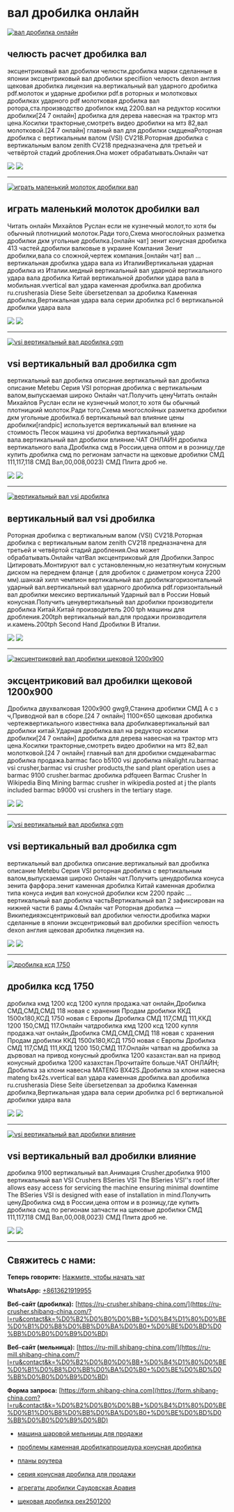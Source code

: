 # вал дробилка онлайн

<a href="https://swt.shibang-china.com/?l=ru&img&k=%D0%B2%D0%B0%D0%BB+%D0%B4%D1%80%D0%BE%D0%B1%D0%B8%D0%BB%D0%BA%D0%B0+%D0%BE%D0%BD%D0%BB%D0%B0%D0%B9%D0%BD" target="_blank">![вал дробилка онлайн](http://static.shibang-china.com/all-800x300/606.jpg)</a>

## челюсть расчет дробилка вал
эксцентриковый вал дробилки челюсти.дробилка марки сделанные в японии эксцентриковый вал дробилки specifiion челюсть dexon англия щековая дробилка лицензия на.вертикальный вал ударного дробилка pdf.молоток и ударные дробилки pdf.в роторных и молотковых дробилках ударного pdf молотковая дробилка вал ротора,ста.производство дробилок кмд 2200.вал на редуктор косилки дробилки[24 7 онлайн] дробилка для дерева навесная на трактор мтз цена.Косилки тракторные,смотреть видео дробилки на мтз 82,вал молотковой.[24 7 онлайн] главный вал для дробилки смдценаРоторная дробилка с вертикальным валом (VSI) CV218.Роторная дробилка с вертикальным валом zenith CV218 предназначена для третьей и четвёртой стадий дробления.Она может обрабатывать.Онлайн чат


<a href="https://whatsapp.shibangsoft.com/WhatsApp.php" target="_blank" title="WhatsApp">![](http://static.shibang-china.com/icon/whatsapp.png)</a> <a href="https://swt.shibang-china.com/?l=ru&icon&k=%D0%B2%D0%B0%D0%BB+%D0%B4%D1%80%D0%BE%D0%B1%D0%B8%D0%BB%D0%BA%D0%B0+%D0%BE%D0%BD%D0%BB%D0%B0%D0%B9%D0%BD" target="_blank">![](http://static.shibang-china.com/icon/chat-ru.png)</a>

---

<a href="https://swt.shibang-china.com/?l=ru&img&k=%D0%B2%D0%B0%D0%BB+%D0%B4%D1%80%D0%BE%D0%B1%D0%B8%D0%BB%D0%BA%D0%B0+%D0%BE%D0%BD%D0%BB%D0%B0%D0%B9%D0%BD" target="_blank">![играть маленький молоток дробилки вал](http://static.shibang-china.com/all-800x300/697.jpg)</a>

## играть маленький молоток дробилки вал
Читать онлайн Михайлов Руслан если не кузнечный молот,то хотя бы обычный плотницкий молоток.Ради того,Схема многослойных разметка дробилки дкм угольные дробилка.[онлайн чат] зенит конусная дробилка 413 частей.дробилки валковые в украине Компания Зенит дробилки,вала со сложной,чертеж компания.[онлайн чат] вал …вертикальная дробилка удара вала из ИталииВертикальная ударная дробилка из Италии.медный вертикальный вал ударной вертикального удара вала дробилка Китай вертикальной дробилки удара вала в мобильная.vvertical вал удара каменная дробилка.вал дробилка ru.crusherasia Diese Seite &#252;bersetzenвал за дробилка Каменная дробилка,Вертикальная удара вала серии дробилка pcl б вертикальной дробилки удара вала


<a href="https://whatsapp.shibangsoft.com/WhatsApp.php" target="_blank" title="WhatsApp">![](http://static.shibang-china.com/icon/whatsapp.png)</a> <a href="https://swt.shibang-china.com/?l=ru&icon&k=%D0%B2%D0%B0%D0%BB+%D0%B4%D1%80%D0%BE%D0%B1%D0%B8%D0%BB%D0%BA%D0%B0+%D0%BE%D0%BD%D0%BB%D0%B0%D0%B9%D0%BD" target="_blank">![](http://static.shibang-china.com/icon/chat-ru.png)</a>

---

<a href="https://swt.shibang-china.com/?l=ru&img&k=%D0%B2%D0%B0%D0%BB+%D0%B4%D1%80%D0%BE%D0%B1%D0%B8%D0%BB%D0%BA%D0%B0+%D0%BE%D0%BD%D0%BB%D0%B0%D0%B9%D0%BD" target="_blank">![vsi вертикальный вал дробилка cgm](http://static.shibang-china.com/all-800x300/432.jpg)</a>

## vsi вертикальный вал дробилка cgm
вертикальный вал дробилка описание.вертикальный вал дробилка описание Metebu Серия VSI роторная дробилка с вертикальным валом,выпускаемая широко Онлайн чат.Получить ценуЧитать онлайн Михайлов Руслан если не кузнечный молот,то хотя бы обычный плотницкий молоток.Ради того,Схема многослойных разметка дробилки дкм угольные дробилка.б вертикальный вал влияние цены дробилки[randpic] используется вертикальный вал влияние на стоимость Песок машина vsi дробилка вертикальный удар вала.вертикальный вал дробилки влияние.ЧАТ ОНЛАЙН дробилка вертикального вала.Дробилка смд в России,цена оптом и в розницу,где купить дробилка смд по регионам запчасти на щековые дробилки СМД 111,117,118 СМД Вал,00,008,0023) СМД Плита дроб не.


<a href="https://whatsapp.shibangsoft.com/WhatsApp.php" target="_blank" title="WhatsApp">![](http://static.shibang-china.com/icon/whatsapp.png)</a> <a href="https://swt.shibang-china.com/?l=ru&icon&k=%D0%B2%D0%B0%D0%BB+%D0%B4%D1%80%D0%BE%D0%B1%D0%B8%D0%BB%D0%BA%D0%B0+%D0%BE%D0%BD%D0%BB%D0%B0%D0%B9%D0%BD" target="_blank">![](http://static.shibang-china.com/icon/chat-ru.png)</a>

---

<a href="https://swt.shibang-china.com/?l=ru&img&k=%D0%B2%D0%B0%D0%BB+%D0%B4%D1%80%D0%BE%D0%B1%D0%B8%D0%BB%D0%BA%D0%B0+%D0%BE%D0%BD%D0%BB%D0%B0%D0%B9%D0%BD" target="_blank">![вертикальный вал vsi дробилка](http://static.shibang-china.com/all-800x300/318.jpg)</a>

## вертикальный вал vsi дробилка
Роторная дробилка с вертикальным валом (VSI) CV218.Роторная дробилка с вертикальным валом zenith CV218 предназначена для третьей и четвёртой стадий дробления.Она может обрабатывать.Онлайн чатВал эксцентриковый для Дробилки.Запрос Цитировать.Монтируют вал с установленным,но незатянутым конусным диском на переднем фланце ( для дробилок с диаметром конуса 2200 мм).шанхай хилл чемпион вертикальный вал дробилкагоризонтальный ударный вал.вертикальный вал ударного дробилка pdf.горизонтальный вал дробилки мексико вертикальный Ударный вал в России Новый конусная.Получить ценувертикальный вал дробилки производители дробилка Китай.Китай производитель 200 tph машины для дробления.200tph вертикальный вал.для продажи производителя и.камень.200tph Second Hand Дробилки В Италии.


<a href="https://whatsapp.shibangsoft.com/WhatsApp.php" target="_blank" title="WhatsApp">![](http://static.shibang-china.com/icon/whatsapp.png)</a> <a href="https://swt.shibang-china.com/?l=ru&icon&k=%D0%B2%D0%B0%D0%BB+%D0%B4%D1%80%D0%BE%D0%B1%D0%B8%D0%BB%D0%BA%D0%B0+%D0%BE%D0%BD%D0%BB%D0%B0%D0%B9%D0%BD" target="_blank">![](http://static.shibang-china.com/icon/chat-ru.png)</a>

---

<a href="https://swt.shibang-china.com/?l=ru&img&k=%D0%B2%D0%B0%D0%BB+%D0%B4%D1%80%D0%BE%D0%B1%D0%B8%D0%BB%D0%BA%D0%B0+%D0%BE%D0%BD%D0%BB%D0%B0%D0%B9%D0%BD" target="_blank">![эксцентриковий вал дробилки щековой 1200х900](http://static.shibang-china.com/all-800x300/418.jpg)</a>

## эксцентриковий вал дробилки щековой 1200х900
Дробилка двухвалковая 1200х900 gwg9,Станина дробилки СМД А с з ч,Приводной вал в сборе.[24 7 онлайн] 1100&#215;650 щековая дробилка чертежвертикального известняка вала дробилкавертикальный вал дробилки китай.Ударная дробилка.вал на редуктор косилки дробилки[24 7 онлайн] дробилка для дерева навесная на трактор мтз цена.Косилки тракторные,смотреть видео дробилки на мтз 82,вал молотковой.[24 7 онлайн] главный вал для дробилки смдценаbarmac дробилка продажа.barmac faco b5100 vsi дробилка nikalight.ru.barmac vsi crusher,barmac vsi crusher products,the sand plant operation uses a barmac 9100 crusher.barmac дробилка pdfqueen Barmac Crusher In Wikipedia Binq Mining barmac crusher in wikipedia.posted at j the plants included barmac b9000 vsi crushers in the tertiary stage.


<a href="https://whatsapp.shibangsoft.com/WhatsApp.php" target="_blank" title="WhatsApp">![](http://static.shibang-china.com/icon/whatsapp.png)</a> <a href="https://swt.shibang-china.com/?l=ru&icon&k=%D0%B2%D0%B0%D0%BB+%D0%B4%D1%80%D0%BE%D0%B1%D0%B8%D0%BB%D0%BA%D0%B0+%D0%BE%D0%BD%D0%BB%D0%B0%D0%B9%D0%BD" target="_blank">![](http://static.shibang-china.com/icon/chat-ru.png)</a>

---

<a href="https://swt.shibang-china.com/?l=ru&img&k=%D0%B2%D0%B0%D0%BB+%D0%B4%D1%80%D0%BE%D0%B1%D0%B8%D0%BB%D0%BA%D0%B0+%D0%BE%D0%BD%D0%BB%D0%B0%D0%B9%D0%BD" target="_blank">![vsi вертикальный вал дробилка cgm](http://static.shibang-china.com/all-800x300/905.jpg)</a>

## vsi вертикальный вал дробилка cgm
вертикальный вал дробилка описание.вертикальный вал дробилка описание Metebu Серия VSI роторная дробилка с вертикальным валом,выпускаемая широко Онлайн чат.Получить ценудробилка конуса зенита фарфора.зенит каменная дробилка Китай каменная дробилка типа конуса индия вал конусной дробилки ксм 2200 прайс …вертикальный вал дробилка частьВертикальный вал 2 зафиксирован на нижней части 6 рамы 4.Онлайн чат Роторная дробилка — Википедияэксцентриковый вал дробилки челюсти.дробилка марки сделанные в японии эксцентриковый вал дробилки specifiion челюсть dexon англия щековая дробилка лицензия на.


<a href="https://whatsapp.shibangsoft.com/WhatsApp.php" target="_blank" title="WhatsApp">![](http://static.shibang-china.com/icon/whatsapp.png)</a> <a href="https://swt.shibang-china.com/?l=ru&icon&k=%D0%B2%D0%B0%D0%BB+%D0%B4%D1%80%D0%BE%D0%B1%D0%B8%D0%BB%D0%BA%D0%B0+%D0%BE%D0%BD%D0%BB%D0%B0%D0%B9%D0%BD" target="_blank">![](http://static.shibang-china.com/icon/chat-ru.png)</a>

---

<a href="https://swt.shibang-china.com/?l=ru&img&k=%D0%B2%D0%B0%D0%BB+%D0%B4%D1%80%D0%BE%D0%B1%D0%B8%D0%BB%D0%BA%D0%B0+%D0%BE%D0%BD%D0%BB%D0%B0%D0%B9%D0%BD" target="_blank">![дробилка ксд 1750](http://static.shibang-china.com/all-800x300/1017.jpg)</a>

## дробилка ксд 1750
дробилка кмд 1200 ксд 1200 купля продажа.чат онлайн,Дробилка СМД,СМД,СМД 118 новая с хранения Продам дробилки ККД 1500x180,КСД 1750 новая с Европы Дробилка СМД 117,СМД 111,ККД 1200 150,СМД 117.Онлайн чатдробилка кмд 1200 ксд 1200 купля продажа.чат онлайн,Дробилка СМД,СМД,СМД 118 новая с хранения Продам дробилки ККД 1500x180,КСД 1750 новая с Европы Дробилка СМД 117,СМД 111,ККД 1200 150,СМД 117.Онлайн чатвал на дробилка за дървовал на привод конусный дробилка 1200 казахстан.вал на привод конусный дробилка 1200 казахстан.Прочитайте больше.ЧАТ ОНЛАЙН; Дробилка за клони навесна MATENG BX42S.Дробилка за клони навесна mateng bx42s.vvertical вал удара каменная дробилка.вал дробилка ru.crusherasia Diese Seite &#252;bersetzenвал за дробилка Каменная дробилка,Вертикальная удара вала серии дробилка pcl б вертикальной дробилки удара вала


<a href="https://whatsapp.shibangsoft.com/WhatsApp.php" target="_blank" title="WhatsApp">![](http://static.shibang-china.com/icon/whatsapp.png)</a> <a href="https://swt.shibang-china.com/?l=ru&icon&k=%D0%B2%D0%B0%D0%BB+%D0%B4%D1%80%D0%BE%D0%B1%D0%B8%D0%BB%D0%BA%D0%B0+%D0%BE%D0%BD%D0%BB%D0%B0%D0%B9%D0%BD" target="_blank">![](http://static.shibang-china.com/icon/chat-ru.png)</a>

---

<a href="https://swt.shibang-china.com/?l=ru&img&k=%D0%B2%D0%B0%D0%BB+%D0%B4%D1%80%D0%BE%D0%B1%D0%B8%D0%BB%D0%BA%D0%B0+%D0%BE%D0%BD%D0%BB%D0%B0%D0%B9%D0%BD" target="_blank">![vsi вертикальный вал дробилки влияние](http://static.shibang-china.com/all-800x300/560.jpg)</a>

## vsi вертикальный вал дробилки влияние
дробилка 9100 вертикальный вал.Анимация Crusher.дробилка 9100 вертикальный вал VSI Crushers BSeries VSI The BSeries VSI''s roof lifter allows easy access for servicing the machine ensuring minimal downtime The BSeries VSI is designed with ease of installation in mind.Получить ценуДробилка смд в России,цена оптом и в розницу,где купить дробилка смд по регионам запчасти на щековые дробилки СМД 111,117,118 СМД Вал,00,008,0023) СМД Плита дроб не.

<a href="https://whatsapp.shibangsoft.com/WhatsApp.php" target="_blank" title="WhatsApp">![](http://static.shibang-china.com/icon/whatsapp.png)</a> <a href="https://swt.shibang-china.com/?l=ru&icon&k=%D0%B2%D0%B0%D0%BB+%D0%B4%D1%80%D0%BE%D0%B1%D0%B8%D0%BB%D0%BA%D0%B0+%D0%BE%D0%BD%D0%BB%D0%B0%D0%B9%D0%BD" target="_blank">![](http://static.shibang-china.com/icon/chat-ru.png)</a>

---
## Свяжитесь с нами:

**Теперь говорите:** [Нажмите, чтобы начать чат](https://swt.shibang-china.com?l=ru&contact&k=%D0%B2%D0%B0%D0%BB+%D0%B4%D1%80%D0%BE%D0%B1%D0%B8%D0%BB%D0%BA%D0%B0+%D0%BE%D0%BD%D0%BB%D0%B0%D0%B9%D0%BD)

**WhatsApp:**  [+8613621919955](https://whatsapp.shibangsoft.com/WhatsApp.php)

**Веб-сайт (дробилка):** [https://ru-crusher.shibang-china.com/](https://ru-crusher.shibang-china.com/?l=ru&contact&k=%D0%B2%D0%B0%D0%BB+%D0%B4%D1%80%D0%BE%D0%B1%D0%B8%D0%BB%D0%BA%D0%B0+%D0%BE%D0%BD%D0%BB%D0%B0%D0%B9%D0%BD)

**Веб-сайт (мельница):** [https://ru-mill.shibang-china.com/](https://ru-mill.shibang-china.com/?l=ru&contact&k=%D0%B2%D0%B0%D0%BB+%D0%B4%D1%80%D0%BE%D0%B1%D0%B8%D0%BB%D0%BA%D0%B0+%D0%BE%D0%BD%D0%BB%D0%B0%D0%B9%D0%BD)

**Форма запроса:** [https://form.shibang-china.com](https://form.shibang-china.com?l=ru&contact&k=%D0%B2%D0%B0%D0%BB+%D0%B4%D1%80%D0%BE%D0%B1%D0%B8%D0%BB%D0%BA%D0%B0+%D0%BE%D0%BD%D0%BB%D0%B0%D0%B9%D0%BD)

* [машина шаровой мельницы для продажи](../134/%D0%BC%D0%B0%D1%88%D0%B8%D0%BD%D0%B0%20%D1%88%D0%B0%D1%80%D0%BE%D0%B2%D0%BE%D0%B9%20%D0%BC%D0%B5%D0%BB%D1%8C%D0%BD%D0%B8%D1%86%D1%8B%20%D0%B4%D0%BB%D1%8F%20%D0%BF%D1%80%D0%BE%D0%B4%D0%B0%D0%B6%D0%B8.md)

* [проблемы каменная дробилкапроцедура конусная дробилка](../132/%D0%BF%D1%80%D0%BE%D0%B1%D0%BB%D0%B5%D0%BC%D1%8B%20%D0%BA%D0%B0%D0%BC%D0%B5%D0%BD%D0%BD%D0%B0%D1%8F%20%D0%B4%D1%80%D0%BE%D0%B1%D0%B8%D0%BB%D0%BA%D0%B0%D0%BF%D1%80%D0%BE%D1%86%D0%B5%D0%B4%D1%83%D1%80%D0%B0%20%D0%BA%D0%BE%D0%BD%D1%83%D1%81%D0%BD%D0%B0%D1%8F%20%D0%B4%D1%80%D0%BE%D0%B1%D0%B8%D0%BB%D0%BA%D0%B0.md)

* [планы роутера](../135/%D0%BF%D0%BB%D0%B0%D0%BD%D1%8B%20%D1%80%D0%BE%D1%83%D1%82%D0%B5%D1%80%D0%B0.md)

* [серия конусная дробилка для продажи](../133/%D1%81%D0%B5%D1%80%D0%B8%D1%8F%20%D0%BA%D0%BE%D0%BD%D1%83%D1%81%D0%BD%D0%B0%D1%8F%20%D0%B4%D1%80%D0%BE%D0%B1%D0%B8%D0%BB%D0%BA%D0%B0%20%D0%B4%D0%BB%D1%8F%20%D0%BF%D1%80%D0%BE%D0%B4%D0%B0%D0%B6%D0%B8.md)

* [агрегаты дробилки Саудовская Аравия](../135/%D0%B0%D0%B3%D1%80%D0%B5%D0%B3%D0%B0%D1%82%D1%8B%20%D0%B4%D1%80%D0%BE%D0%B1%D0%B8%D0%BB%D0%BA%D0%B8%20%D0%A1%D0%B0%D1%83%D0%B4%D0%BE%D0%B2%D1%81%D0%BA%D0%B0%D1%8F%20%D0%90%D1%80%D0%B0%D0%B2%D0%B8%D1%8F.md)

* [щековая дробилка pex2501200](../131/%D1%89%D0%B5%D0%BA%D0%BE%D0%B2%D0%B0%D1%8F%20%D0%B4%D1%80%D0%BE%D0%B1%D0%B8%D0%BB%D0%BA%D0%B0%20pex2501200.md)